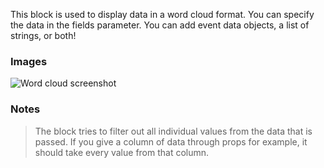 This block is used to display data in a word cloud format. You can specify the data in the fields
parameter. You can add event data objects, a list of strings, or both!

### Images

![Word cloud screenshot](https://gitlab.com/appsemble/appsemble/-/raw/0.26.0/config/assets/wordcloud.png)

### Notes

> The block tries to filter out all individual values from the data that is passed. If you give a
> column of data through props for example, it should take every value from that column.
